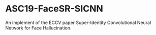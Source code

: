 # ASC19-FaceSR-SICNN
An implement of the ECCV paper Super-Identity Convolutional Neural Network for Face Hallucination.
